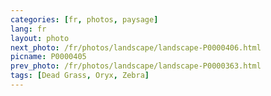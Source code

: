 ```yaml
---
categories: [fr, photos, paysage]
lang: fr
layout: photo
next_photo: /fr/photos/landscape/landscape-P0000406.html
picname: P0000405
prev_photo: /fr/photos/landscape/landscape-P0000363.html
tags: [Dead Grass, Oryx, Zebra]
---
```

